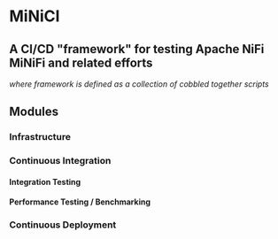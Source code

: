 # MiNiCI
## A CI/CD "framework" for testing Apache NiFi MiNiFi and related efforts
_where framework is defined as a collection of cobbled together scripts_

## Modules

### Infrastructure

### Continuous Integration

#### Integration Testing

#### Performance Testing / Benchmarking

### Continuous Deployment
